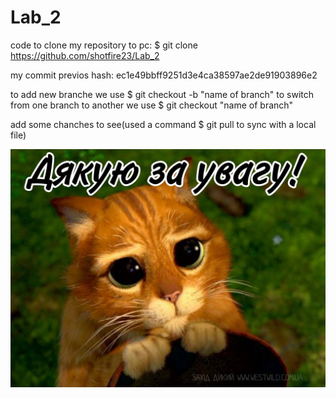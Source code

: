 
# Lab_2
code to clone my repository to pc: 
$ git clone https://github.com/shotfire23/Lab_2

my commit previos hash: ec1e49bbff9251d3e4ca38597ae2de91903896e2

to add new branche we use $ git checkout -b "name of branch"
to switch from one branch to another we use $ git checkout "name of branch"

add some chanches to see(used a command $ git pull to sync with a local file)

![Alt текст](images/PicsArt_03-02-04.05.15.jpg)
